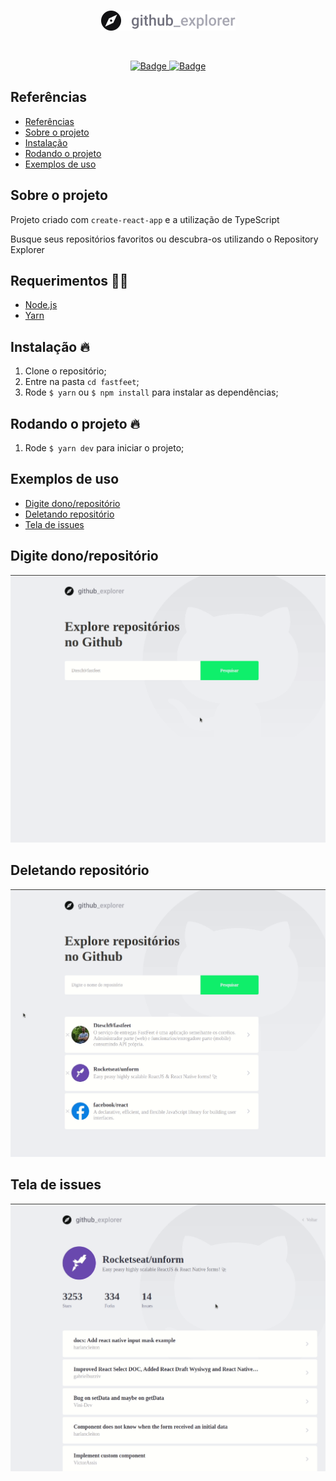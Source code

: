 <br />
<p align="center">
  <a href="https://github.com/Dtesch9/fastfeet">
    <img src="https://github.com/Dtesch9/repository-explorer/blob/master/images/logo.png" alt="Logo">
  </a>
</p>
<br />

<p align="center">
  <a href="https://www.linkedin.com/in/douglas-tesch-00b7a518b/">
    <img alt="Badge" src="https://img.shields.io/badge/Developer-Douglas%20Tesch-orange">
  </a>
  
  <a href="https://rocketseat.com.br/">
    <img alt="Badge" src="https://img.shields.io/badge/GoStack-Rocketseat-%237159c1">
  </a>
</p>

## Referências

- [Referências](#refer%C3%AAncias)
- [Sobre o projeto](#sobre-o-projeto)
- [Instalação](#nstala%C3%A7%C3%A3o-)
- [Rodando o projeto](#rodando-o-projeto-)
- [Exemplos de uso](#exemplos-de-uso)
  
## Sobre o projeto

Projeto criado com `create-react-app` e a utilização de TypeScript

Busque seus repositórios favoritos ou descubra-os utilizando o Repository Explorer

## Requerimentos ✋🏻

- [Node.js](https://nodejs.org/en/)
- [Yarn](https://yarnpkg.com/pt-BR/docs/install)

## Instalação 🔥

1. Clone o repositório;
2. Entre na pasta `cd fastfeet`;
3. Rode `$ yarn` ou `$ npm install` para instalar as dependências;

## Rodando o projeto 🔥 
1. Rode `$ yarn dev` para iniciar o projeto;

## Exemplos de uso

- [Digite dono/repositório](#digite-donoreposit%C3%B3rio)
- [Deletando repositório](#deletando-reposit%C3%B3rio)
- [Tela de issues](#tela-de-issues)

## Digite dono/repositório

![Type onwner/repository](https://github.com/Dtesch9/repository-explorer/blob/master/images/add-repository.gif)

## Deletando repositório

![Delete a repository](https://github.com/Dtesch9/repository-explorer/blob/master/images/delete-repository.gif)

## Tela de issues

![Issues Screen](https://github.com/Dtesch9/repository-explorer/blob/master/images/Issues-animation.gif)
